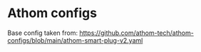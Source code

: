 # Athom configs

Base config taken from:
https://github.com/athom-tech/athom-configs/blob/main/athom-smart-plug-v2.yaml
